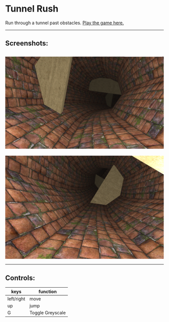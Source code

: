 # Tunnel Rush

Run through a tunnel past obstacles.
<a href="https://artspie.github.io">Play the game here.</a>

---
## Screenshots:
<img src="https://github.com/ramkishore07s/Tunnel-Rush/blob/master/images/game.png?raw=true"></img>
---
<img src="https://github.com/ramkishore07s/tunnel-rush/blob/master/images/game2.png?raw=true"></img>

---
## Controls:
| keys|function|
|----------|-------------|
|left/right|move|
|up|jump|
|G|Toggle Greyscale|
